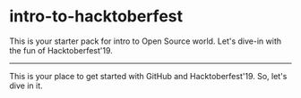 # intro-to-hacktoberfest
This is your starter pack for intro to Open Source world. Let's dive-in with the fun of Hacktoberfest'19.

<hr />
This is your place to get started with GitHub and Hacktoberfest'19. So, let's dive in it.
